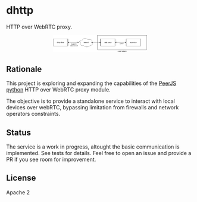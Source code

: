# dhttp 

HTTP over WebRTC proxy.

<div style="width: 50%; margin: 1em auto;">
    <img src="./docs/flow.png"/>
</div>

## Rationale

This project is exploring and expanding the capabilities of the [PeerJS python](https://github.com/ambianic/peerjs-python) HTTP over WebRTC proxy module. 

The objective is to provide a standalone service to interact with local devices over webRTC, bypassing limitation from firewalls and network operators constraints.

## Status

The service is a work in progress, altought the basic communication  is implemented. See tests for details. Feel free to open an issue and provide a PR if you see room for improvement.

## License 

Apache 2